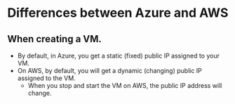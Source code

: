 # Differences between Azure and AWS

## When creating a VM.
* By default, in Azure, you get a static (fixed) public IP assigned to your VM.
* On AWS, by default, you will get a dynamic (changing) public IP assigned to the VM. 
  * When you stop and start the VM on AWS, the public IP address will change. 